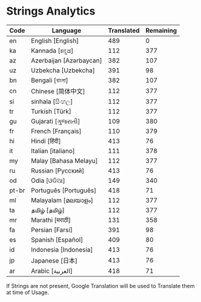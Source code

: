 # Strings Analytics


| Code | Language | Translated | Remaining |
|----|-------|-------|---|
| en | English [English] | 489 | 0 |
| ka | Kannada [ಕನ್ನಡ] | 112 | 377 |
| az | Azerbaijan [Azərbaycan] | 382 | 107 |
| uz | Uzbekcha [Uzbekcha] | 391 | 98 |
| bn | Bengali [বাংলা] | 382 | 107 |
| cn | Chinese [简体中文] | 112 | 377 |
| si | sinhala [සිංහල] | 112 | 377 |
| tr | Turkish [Türk] | 112 | 377 |
| gu | Gujarati [ગુજરાતી] | 109 | 380 |
| fr | French [Français] | 110 | 379 |
| hi | Hindi [हिंदी] | 413 | 76 |
| it | Italian [italiano] | 111 | 378 |
| my | Malay [Bahasa Melayu] | 112 | 377 |
| ru | Russian [Русский] | 413 | 76 |
| od | Odia [ଓଡିଆ] | 149 | 340 |
| pt-br | Português [Português] | 418 | 71 |
| ml | Malayalam [മലയാളം] | 112 | 377 |
| ta | தமிழ் [தமிழ்] | 112 | 377 |
| mr | Marathi [मराठी] | 131 | 358 |
| fa | Persian [Farsi] | 391 | 98 |
| es | Spanish [Español] | 409 | 80 |
| id | Indonesia [Indonesia] | 413 | 76 |
| jp | Japanese [日本] | 413 | 76 |
| ar | Arabic [العربية] | 418 | 71 |


If Strings are not present, Google Translation will be used to Translate them at time of Usage.